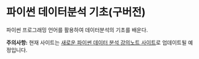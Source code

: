 # 파이썬 데이터분석 기초(구버전)

파이썬 프로그래밍 언어를 활용하여 데이터분석의 기초를 배운다. 

**주의사항:** 현재 사이트는 [새로운 파이썬 데이터 분석 강의노트 사이트](https://codingalzi.github.io/python-data-analysis/)로 
업데이트될 예정입니다. 
